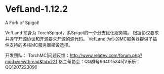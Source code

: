 # VefLand-1.12.2
 A Fork of Spigot!

VefLand 前身为 TorchSpigot，系Spigot的一个分支优化服务端。
根据协议要求并遵守开源协议和开源要求开源的源代码。
VefLand 为你的MC服务器提供了插件支持的多核MC服务器架设选择。

开发团队： TorchMC|问题反馈：http://www.relatev.com/forum.php?mod=viewthread&tid=221
格兰蒂协会：QQ群号664015345|V乐乐：QQ1207223090
